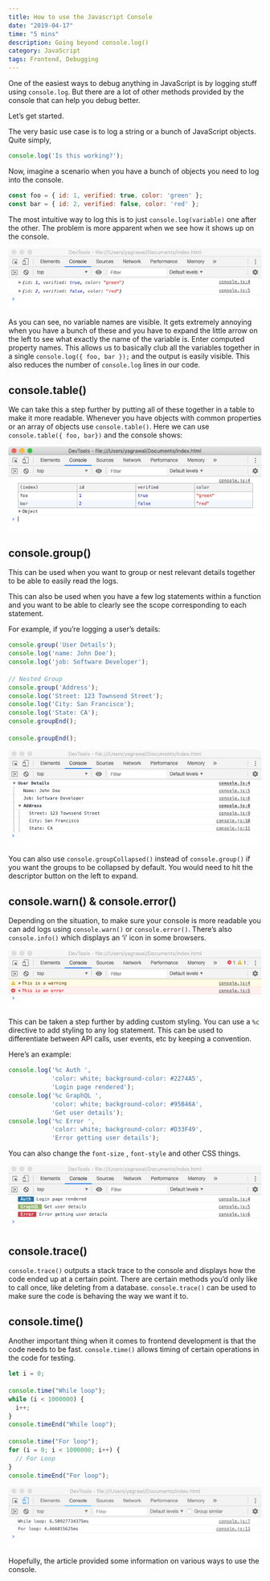 ```yaml
---
title: How to use the Javascript Console
date: "2019-04-17"
time: "5 mins"
description: Going beyond console.log()
category: JavaScript
tags: Frontend, Debugging
---
```


One of the easiest ways to debug anything in JavaScript is by logging stuff
using `console.log`. But there are a lot of other methods provided by the
console that can help you debug better.

Let’s get started.

The very basic use case is to log a string or a bunch of JavaScript objects.
Quite simply,

```js
console.log('Is this working?');
```

Now, imagine a scenario when you have a bunch of objects you need to log into
the console.

```js
const foo = { id: 1, verified: true, color: 'green' };
const bar = { id: 2, verified: false, color: 'red' };
```

The most intuitive way to log this is to just `console.log(variable)` one after
the other. The problem is more apparent when we see how it shows up on the
console.

![console log result without variable names visible](./image1.png)

As you can see, no variable names are visible. It gets extremely annoying when
you have a bunch of these and you have to expand the little arrow on the left
to see what exactly the name of the variable is. Enter computed property names.
This allows us to basically club all the variables together in a single
`console.log({ foo, bar });` and the output is easily visible. This also
reduces the number of `console.log` lines in our code.

## console.table()

We can take this a step further by putting all of these together in a table to
make it more readable. Whenever you have objects with common properties or an
array of objects use `console.table()`. Here we can use
`console.table({ foo, bar})` and the console shows:

![console.table() in action](./image2.png)

## console.group()

This can be used when you want to group or nest relevant details together to be
able to easily read the logs.

This can also be used when you have a few log statements within a function and
you want to be able to clearly see the scope corresponding to each statement.

For example, if you’re logging a user’s details:

```js
console.group('User Details');
console.log('name: John Doe');
console.log('job: Software Developer');

// Nested Group
console.group('Address');
console.log('Street: 123 Townsend Street');
console.log('City: San Francisco');
console.log('State: CA');
console.groupEnd();

console.groupEnd();
```

![console.group() in action](./image3.png)

You can also use `console.groupCollapsed()` instead of `console.group()` if you
want the groups to be collapsed by default. You would need to hit the
descriptor button on the left to expand.

## console.warn() & console.error()

Depending on the situation, to make sure your console is more readable you can
add logs using `console.warn()` or `console.error()`. There’s also
`console.info()` which displays an ‘i’ icon in some browsers.

![console.warn() in action](./image4.png)    

This can be taken a step further by adding custom styling. You can use a `%c`
directive to add styling to any log statement. This can be used to
differentiate between API calls, user events, etc by keeping a convention.

Here’s an example:

```js
console.log('%c Auth ',
            'color: white; background-color: #2274A5',
            'Login page rendered');
console.log('%c GraphQL ',
            'color: white; background-color: #95B46A',
            'Get user details');
console.log('%c Error ',
            'color: white; background-color: #D33F49',
            'Error getting user details');
```

You can also change the `font-size` , `font-style` and other CSS things.

![console styling](./image5.png)    

## console.trace()

`console.trace()` outputs a stack trace to the console and displays how the
code ended up at a certain point. There are certain methods you’d only like to
call once, like deleting from a database. `console.trace()` can be used to make
sure the code is behaving the way we want it to.

## console.time()

Another important thing when it comes to frontend development is that the code
needs to be fast. `console.time()` allows timing of certain operations in the
code for testing.

```js
let i = 0;

console.time("While loop");
while (i < 1000000) {
  i++;
}
console.timeEnd("While loop");

console.time("For loop");
for (i = 0; i < 1000000; i++) {
  // For Loop
}
console.timeEnd("For loop");
```

![console.time in action](./image6.png)  

Hopefully, the article provided some information on various ways to use the
console.
